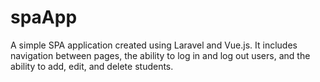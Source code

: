 # spaApp
 A simple SPA application created using Laravel and Vue.js. It includes navigation between pages, the ability to log in and log out users, and the ability to add, edit, and delete students.
